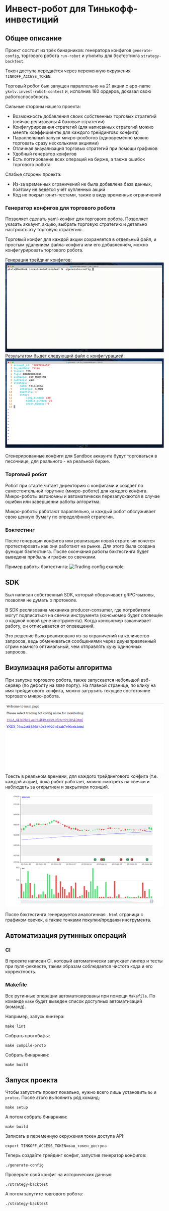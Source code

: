 # Инвест-робот для Тинькофф-инвестиций


## Общее описание

Проект состоит из трёх бинарников: генератора конфигов `generate-config`, торгового робота `run-robot`
и утилиты для бэктестинга `strategy-backtest`.

Токен доступа передаётся через переменную окружения `TINKOFF_ACCESS_TOKEN`.

Торговый робот был запущен параллельно на 21 акции с app-name `ykvlv.invest-robot-contest` и,
исполнив 160 ордеров, доказал свою работоспособность.

Сильные стороны нашего проекта:
- Возможность добавления своих собственных торговых стратегий (сейчас релизованы 4 базовые стратегии)
- Конфигурирования стратегий (для написанных стратегий можно менять коэффициенты для каждого трейдингово конфига)
- Параллельный запуск микро-рооботов (одновременно можно торговать сразу несколькими акциями)
- Отличная визуализация торговых стратегий при помощи графиков
- Удобный генератор конфигов
- Есть логгирование всех операций на бирже, а также ошибок торгового робота

Слабые стороны проекта:
- Из-за временных ограничений не была добавлена база данных, поэтому не ведётся учёт купленных акций
- Код не покрыт юнит-тестами, также в виду временных ограничений


### Генератор конфигов для торгового робота
Позволяет сделать yaml-конфиг для торгового робота.
Позволяет указать аккаунт, акцию,
выбрать торговую стратегию и детально настроить эту торговую стратегию.

Торговый конфиг для каждой акции сохраняется в отдельный файл, и простым удалением файла-конфига или его добавлением,
можно конфигурировать торгового робота.

Генерация трейдинг конфигов:
![Trading config generation](./docs/generate-config-example.gif)
Результатом быдет следующий файл с конфигурацией:
![Trading config example](./docs/config-example.png)

Сгенерированные конфиги для Sandbox аккаунта будут торговаться в песочнице, для реального - на реальной бирже.


### Торговый робот
Робот при старте читает директорию с конфигами и создаёт по самостоятельной горутине (микро-роботе) для каждого конфига.
Микро-роботы автономны и автоматически перезапускаются в случае ошибки или завершении работы алгоритма.

Микро-роботы работают параллельно, и каждый робот обслуживает свою ценную бумагу по определённой стратегии.

### Бэктестинг
После генерации конфигов или реализации новой стратегии хочется протестировать как они работают на рынке.
Для этого была создана функция бэктестинга.
После окончания работы бэктестинга будет выведена прибыль и график со свечками.

Пример работы бэктестинга:
![Trading config example](./docs/strategy-backtest-example.gif)


## SDK
Был написан собственный SDK, который оборачивает gRPC-вызовы, позволяя не думать о протоколе.

В SDK реслизована механика producer-consumer,
где потребители могут подписаться на свечки инструмента (консьюмер будет оповещён о каджой новой цене инструмента).
Когда консьюмер заканчивает работу, он отписывается от оповещений.

Это решение было реализовано из-за ограничений на количество запросов,
ведь обмениваться сообщениями через двунаправленный стрим намного оптимальный,
чем отправлять кучу одиночных запросов.


## Визулизация работы алгоритма
При запуске торгового робота, также запускается небольшой вэб-сервер (по дефолту на `8080` порту).
На главной странице, по клику на имя трейдигового конфига, можно загрузить текущее состотояние
торгового микро-робота.

![Sample sgraphic inage](./docs/server-example.png)
Тоесть в реальном времени, для каждого трейдингового конфига (т.е. каждой акции),
пока робот работает, можно смотреть на свечки и наблюдать за открытием и закрытием позиций.

![Sample sgraphic inage](./docs/graph-example.png)

После бэктестинга генерируется аналогичная `.html` страница с графиком свечек,
а также точками покупки/продажи инструмента.

## Автоматизация рутинных операций


### CI
В проекте написан CI, который автоматически запускает линтер и тесты при пулл-реквесте,
таким образам соблюдается чистота кода и его корректность.


### Makefile
Все рутинные операции автоматизированы при помощи `Makefile`.
По команде `make` будет выведен список доступных автоматизаций (команд).

Например, запуск линтера:
```shell
make lint
```
Собрать протобафы:
```shell
make compile-proto
```
Собрать бинарники:
```shell
make build
```


## Запуск проекта
Чтобы запустить проект локально, нужно всего лишь установить `Go` и `protoc`.
После этого выполнить ряд команд:
```shell
make setup
```
А потом собрать бинарники:
```shell
make build
```
Записать в переменную окружения токен доступа API:
```shell
export TINKOFF_ACCESS_TOKEN=ваш_токен_доступа
```

Теперь создайте трейдинг конфиг, запустив генератор конфигов:
```shell
./generate-config
```
Проверьте свой конфиг на исторических данных:
```shell
./strategy-backtest
```
А потом запутите товгового робота:
```shell
./strategy-backtest
```
